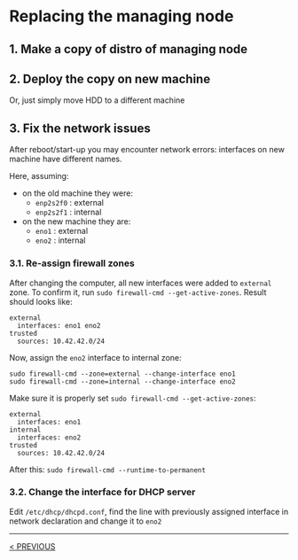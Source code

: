 # Replacing the managing node

## 1. Make a copy of distro of managing node

## 2. Deploy the copy on new machine
Or, just simply move HDD to a different machine

## 3. Fix the network issues

After reboot/start-up you may encounter network errors: interfaces on new machine have different names.

Here, assuming:
- on the old machine they were:
  - `enp2s2f0` : external
  - `enp2s2f1` : internal
- on the new machine they are:
  - `eno1` : external
  - `eno2` : internal

### 3.1. Re-assign firewall zones
After changing the computer, all new interfaces were added to `external` zone. To confirm it, run `sudo firewall-cmd --get-active-zones`. Result should looks like:
```
external
  interfaces: eno1 eno2
trusted
  sources: 10.42.42.0/24
```
Now, assign the `eno2` interface to internal zone:
```
sudo firewall-cmd --zone=external --change-interface eno1
sudo firewall-cmd --zone=internal --change-interface eno2
```
Make sure it is properly set `sudo firewall-cmd --get-active-zones`:
```
external
  interfaces: eno1
internal
  interfaces: eno2
trusted
  sources: 10.42.42.0/24
```
After this: `sudo firewall-cmd --runtime-to-permanent`

### 3.2. Change the interface for DHCP server
Edit `/etc/dhcp/dhcpd.conf`, find the line with previously assigned interface in network declaration and change it to `eno2`

---
[< PREVIOUS]()
